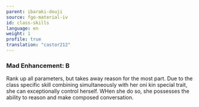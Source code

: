 ```yaml
---
parent: ibaraki-douji
source: fgo-material-iv
id: class-skills
language: en
weight: 1
profile: true
translation: "castor212"
---
```


### Mad Enhancement: B

Rank up all parameters, but takes away reason for the most part.
Due to the class specific skill combining simultaneously with her oni kin special trait, she can exceptionally control herself. WHen she do so, she possesses the ability to reason and make composed conversation.
